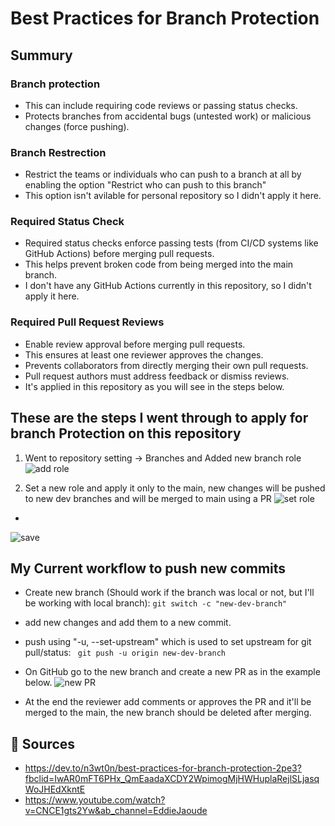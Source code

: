 # Best Practices for Branch Protection

## Summury

### Branch protection 
- This can include requiring code reviews or passing status checks.
- Protects branches from accidental bugs (untested work) or malicious changes (force pushing).

### Branch Restrection
- Restrict the teams or individuals who can push to a branch at all by enabling the option "Restrict who can push to this branch"
- This option isn't avilable for personal repository so I didn't apply it here.

### Required Status Check
- Required status checks enforce passing tests (from CI/CD systems like GitHub Actions) before merging pull requests.
- This helps prevent broken code from being merged into the main branch.
- I don't have any GitHub Actions currently in this repository, so I didn't apply it here.

### Required Pull Request Reviews
- Enable review approval before merging pull requests.
- This ensures at least one reviewer approves the changes.
- Prevents collaborators from directly merging their own pull requests.
- Pull request authors must address feedback or dismiss reviews.
- It's applied in this repository as you will see in the steps below.


## These are the steps I went through to apply for branch Protection on this repository
1. Went to repository setting -> Branches and Added new branch role
![add role](https://github.com/A-lHasan-AlKhatib/DevOps-Playground/assets/47783147/377f1929-4607-446e-91be-d1c3301f0804)

2. Set a new role and apply it only to the main, new changes will be pushed to new dev branches and will be merged to main using a PR
![set role](https://github.com/A-lHasan-AlKhatib/DevOps-Playground/assets/47783147/b60faf18-8171-4ec1-a8db-fbe65353b352)
*
![save](https://github.com/A-lHasan-AlKhatib/DevOps-Playground/assets/47783147/c1ec7c64-0a25-4c12-a018-b8a2a1afcded)


## My Current workflow to push new commits
- Create new branch (Should work if the branch was local or not, but I'll  be working with local branch): ``` git switch -c "new-dev-branch" ```

- add new changes and add them to a new commit.
- push using "-u, --set-upstream" which is used to set upstream for git pull/status: ``` git push -u origin new-dev-branch```
- On GitHub go to the new branch and create a new PR as in the example below.
![new PR](https://github.com/A-lHasan-AlKhatib/DevOps-Playground/assets/47783147/65e0d7be-3aa7-4391-b7de-70a915fe15da)
- At the end the reviewer add comments or approves the PR and it'll be merged to the main, the new branch should be deleted after merging.

## 🔗 Sources
- https://dev.to/n3wt0n/best-practices-for-branch-protection-2pe3?fbclid=IwAR0mFT6PHx_QmEaadaXCDY2WpimogMjHWHuplaRejlSLjasqWoJHEdXkntE
- https://www.youtube.com/watch?v=CNCE1gts2Yw&ab_channel=EddieJaoude
